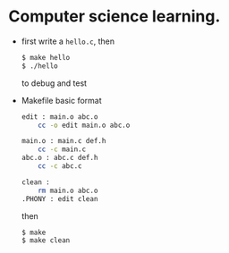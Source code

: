 # Computer science learning.

* first write a `hello.c`, then

	```bash
	$ make hello
	$ ./hello
	```
	to debug and test

* Makefile basic format

	```bash
	edit : main.o abc.o
		cc -o edit main.o abc.o

	main.o : main.c def.h
		cc -c main.c
	abc.o : abc.c def.h
		cc -c abc.c

	clean :
		rm main.o abc.o
	.PHONY : edit clean
	```

	then

	```
	$ make
	$ make clean	
	```
